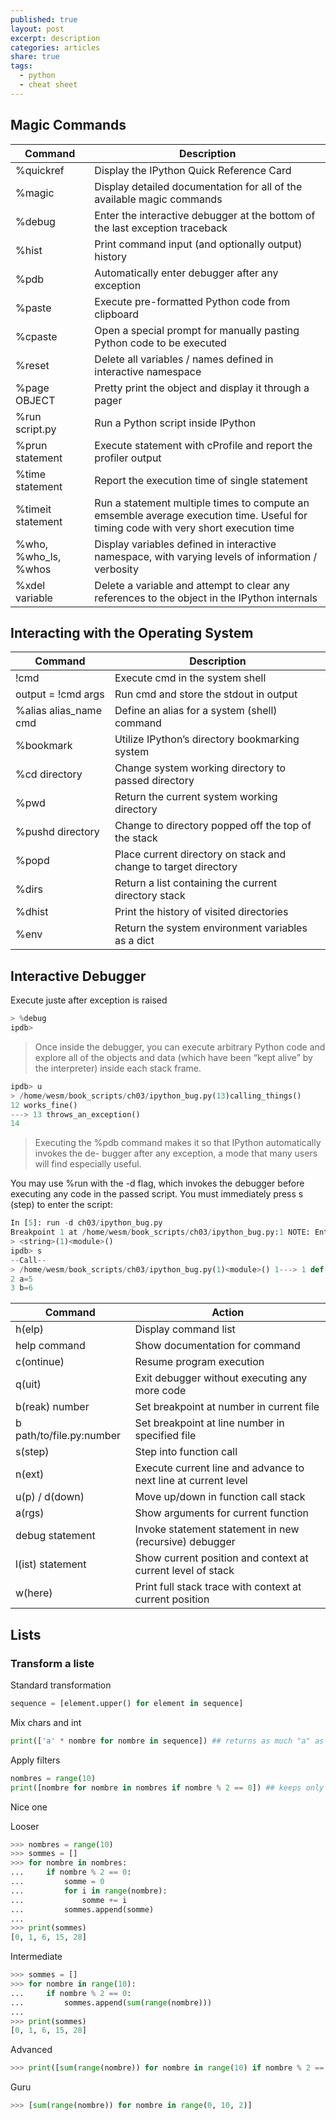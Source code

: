 ```yaml
---
published: true
layout: post
excerpt: description
categories: articles
share: true
tags:
  - python
  - cheat sheet
---
```

## Magic Commands

|Command|Description|
|---|---|
|%quickref|Display the IPython Quick Reference Card|
|%magic|Display detailed documentation for all of the available magic commands|
|%debug|Enter the interactive debugger at the bottom of the last exception traceback|
|%hist|Print command input (and optionally output) history|
|%pdb|Automatically enter debugger after any exception|
|%paste|Execute pre-formatted Python code from clipboard|
|%cpaste|Open a special prompt for manually pasting Python code to be executed|
|%reset|Delete all variables / names defined in interactive namespace|
|%page OBJECT|Pretty print the object and display it through a pager|
|%run script.py| Run a Python script inside IPython|
|%prun statement| Execute statement with cProfile and report the profiler output|
|%time statement| Report the execution time of single statement|
|%timeit statement|Run a statement multiple times to compute an emsemble average execution time. Useful for timing code with very short execution time|
|%who, %who_ls, %whos| Display variables defined in interactive namespace, with varying levels of information / verbosity| 
|%xdel variable|Delete a variable and attempt to clear any references to the object in the IPython internals|

## Interacting with the Operating System

|	Command 	|	Description 	|
|	---	|	---	|
|	!cmd	|	Execute cmd in the system shell	|
|	output = !cmd args 	|	Run cmd and store the stdout in output	|
|	%alias alias_name cmd 	|	Define an alias for a system (shell) command	|
|	%bookmark	|	Utilize IPython’s directory bookmarking system	|
|	%cd directory	|	Change system working directory to passed directory	|
|	%pwd	|	Return the current system working directory	|
|	%pushd directory	|	Change to directory popped off the top of the stack	|
|	%popd	|	Place current directory on stack and change to target directory 	|
|	%dirs	|	Return a list containing the current directory stack	|
|	%dhist	|	Print the history of visited directories	|
|	%env 	|	Return the system environment variables as a dict 	|


## Interactive Debugger

Execute juste after exception is raised
```python
> %debug
ipdb>
````

> Once inside the debugger, you can execute arbitrary Python code and explore all of the objects and data (which have been “kept alive” by the interpreter) inside each stack frame. 

```python
ipdb> u
> /home/wesm/book_scripts/ch03/ipython_bug.py(13)calling_things()
12 works_fine()
---> 13 throws_an_exception()
14
```

> Executing the %pdb command makes it so that IPython automatically invokes the de-
bugger after any exception, a mode that many users will find especially useful.

You may use %run with the -d flag, which invokes the debugger before executing any code in the passed script. You must immediately press s (step) to enter the script:
```python
In [5]: run -d ch03/ipython_bug.py
Breakpoint 1 at /home/wesm/book_scripts/ch03/ipython_bug.py:1 NOTE: Enter 'c' at the ipdb> prompt to start your script.
> <string>(1)<module>()
ipdb> s
--Call--
> /home/wesm/book_scripts/ch03/ipython_bug.py(1)<module>() 1---> 1 def works_fine():
2 a=5
3 b=6
```


|	Command 	|	Action 	|
|	---	|	---	|
|	h(elp)	|	Display command list	|
|	help command	|	Show documentation for command	|
|	c(ontinue)	|	Resume program execution	|
|	q(uit)	|	Exit debugger without executing any more code	|
|	b(reak) number	|	Set breakpoint at number in current file	|
|	b path/to/file.py:number 	|	Set breakpoint at line number in specified file	|
|	s(step)	|	Step into function call	|
|	n(ext)	|	Execute current line and advance to next line at current level 	|
|	u(p) / d(down)	|	Move up/down in function call stack	|
|	a(rgs)	|	Show arguments for current function	|
|	debug statement	|	Invoke statement statement in new (recursive) debugger 	|
|	l(ist) statement	|	Show current position and context at current level of stack	|
|	w(here) 	|	 Print full stack trace with context at current position 	|


## Lists

### Transform a liste

Standard transformation
```python
sequence = [element.upper() for element in sequence]
```
Mix chars and int
```python
print(['a' * nombre for nombre in sequence]) ## returns as much "a" as "nombre"  
```

Apply filters
```python
nombres = range(10)
print([nombre for nombre in nombres if nombre % 2 == 0]) ## keeps only even numbers
````

Nice one

Looser
```python
>>> nombres = range(10)
>>> sommes = []
>>> for nombre in nombres:
...     if nombre % 2 == 0:
...         somme = 0
...         for i in range(nombre):
...             somme += i
...         sommes.append(somme)
...
>>> print(sommes)
[0, 1, 6, 15, 28]
```

Intermediate
```python
>>> sommes = []
>>> for nombre in range(10):
...     if nombre % 2 == 0:
...         sommes.append(sum(range(nombre)))
...
>>> print(sommes)
[0, 1, 6, 15, 28]
```

Advanced
```python
>>> print([sum(range(nombre)) for nombre in range(10) if nombre % 2 == 0])
```

Guru
```python
>>> [sum(range(nombre)) for nombre in range(0, 10, 2)]
```